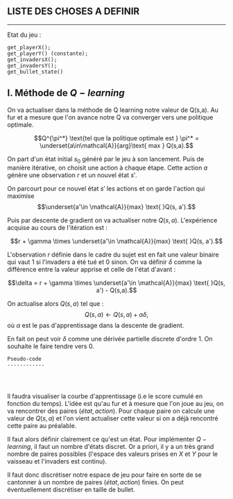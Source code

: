 ## LISTE DES CHOSES A DEFINIR
---


Etat du jeu : 

```
get_playerX(); 
get_playerY() (constante); 
get_invadersX(); 
get_invadersY(); 
get_bullet_state()
```

## I. Méthode de $Q-learning$

On va actualiser dans la méthode de Q learning notre valeur de Q(s,a). Au fur et a mesure que l'on avance notre Q va converger vers une politique optimale. 

$$Q^{\pi^*} \text{tel que la politique optimale est } \pi^* = \underset{a\in\mathcal{A}}{arg}\text{ max } Q(s,a).$$

On part d'un état initial $s_0$ généré par le jeu à son lancement. Puis de manière itérative, on choisit une action à chaque étape. Cette action $a$ génère une observation $r$ et un nouvel état $s'$. 

On parcourt pour ce nouvel état $s'$ les actions et on garde l'action qui maximise $$\underset{a'\in \mathcal{A}}{max} \text{ }Q(s, a').$$

Puis par descente de gradient on va actualiser notre $Q(s,a)$. L'expérience acquise au cours de l'itération est : 

$$r + \gamma \times \underset{a'\in \mathcal{A}}{max} \text{ }Q(s, a').$$


L'observation $r$ définie dans le cadre du sujet est en fait une valeur binaire qui vaut 1 si l'invaders a été tué et 0 sinon. On va définir $\delta$ comme la différence entre la valeur apprise et celle de l'état d'avant : 

$$\delta = r + \gamma \times \underset{a'\in \mathcal{A}}{max} \text{ }Q(s, a') - Q(s,a).$$

On actualise alors $Q(s,a)$ tel que : $$Q(s,a) \leftarrow Q(s,a) + \alpha \delta,$$ où $\alpha$ est le pas d'apprentissage dans la descente de gradient. 

En fait on peut voir $\delta$ comme une dérivée partielle discrete d'ordre 1. On souhaite le faire tendre vers 0. 


```
Pseudo-code
------------




```

Il faudra visualiser la courbe d'apprentissage (i.e le score cumulé en fonction du temps). L'idée est qu'au fur et à mesure que l'on joue au jeu, on va rencontrer des paires $(état, action)$. Pour chaque paire on calcule une valeur de $Q(s,a)$ et l'on vient actualiser cette valeur si on a déjà rencontré cette paire au préalable. 

Il faut alors définir clairement ce qu'est un état. Pour implémenter $Q-learning$, il faut un nombre d'états discret. Or a priori, il y a un très grand nombre de paires possibles (l'espace des valeurs prises en $X$ et $Y$ pour le vaisseau et l'invaders est continu). 

Il faut donc discrétiser notre espace de jeu pour faire en sorte de se cantonner à un nombre de paires $(état, action)$ finies. On peut éventuellement discrétiser en taille de bullet. 

